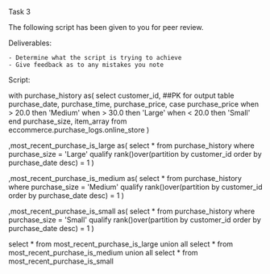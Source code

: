 
Task 3

The following script has been given to you for peer review.

Deliverables:

	- Determine what the script is trying to achieve
	- Give feedback as to any mistakes you note

Script:

with purchase_history as(
select
  customer_id, ##PK for output table
  purchase_date,
  purchase_time,
  purchase_price,
  case purchase_price
	when > 20.0 then 'Medium'
	when > 30.0 then 'Large'
	when < 20.0 then 'Small'
  end purchase_size,
  item_array
from eccommerce.purchase_logs.online_store
)

,most_recent_purchase_is_large as(
select
  *
from purchase_history
where purchase_size = 'Large'
qualify rank()over(partition by customer_id order by purchase_date desc) = 1
)

,most_recent_purchase_is_medium as(
select
  *
from purchase_history
where purchase_size = 'Medium'
qualify rank()over(partition by customer_id order by purchase_date desc) = 1
)

,most_recent_purchase_is_small as(
select
  *
from purchase_history
where purchase_size = 'Small'
qualify rank()over(partition by customer_id order by purchase_date desc) = 1
)

select * from most_recent_purchase_is_large
union all
select * from most_recent_purchase_is_medium
union all
select * from most_recent_purchase_is_small